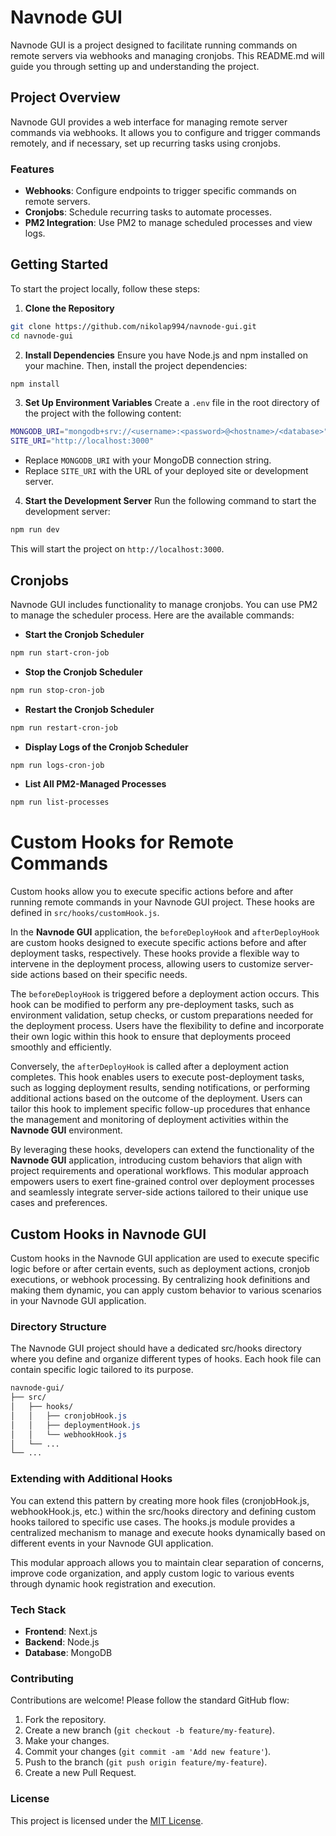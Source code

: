 # Navnode GUI

Navnode GUI is a project designed to facilitate running commands on remote servers via webhooks and managing cronjobs. This README.md will guide you through setting up and understanding the project.

## Project Overview

Navnode GUI provides a web interface for managing remote server commands via webhooks. It allows you to configure and trigger commands remotely, and if necessary, set up recurring tasks using cronjobs.

### Features

- **Webhooks**: Configure endpoints to trigger specific commands on remote servers.
- **Cronjobs**: Schedule recurring tasks to automate processes.
- **PM2 Integration**: Use PM2 to manage scheduled processes and view logs.

## Getting Started

To start the project locally, follow these steps:

1. **Clone the Repository**
```bash
git clone https://github.com/nikolap994/navnode-gui.git
cd navnode-gui
```

2. **Install Dependencies**
Ensure you have Node.js and npm installed on your machine. Then, install the project dependencies:
```bash
npm install
```

3. **Set Up Environment Variables**
Create a `.env` file in the root directory of the project with the following content:

```bash
MONGODB_URI="mongodb+srv://<username>:<password>@<hostname>/<database>"
SITE_URI="http://localhost:3000"
```

- Replace `MONGODB_URI` with your MongoDB connection string.
- Replace `SITE_URI` with the URL of your deployed site or development server.

4. **Start the Development Server**
Run the following command to start the development server:
```bash
npm run dev
```

This will start the project on `http://localhost:3000`.

## Cronjobs

Navnode GUI includes functionality to manage cronjobs. You can use PM2 to manage the scheduler process. Here are the available commands:

- **Start the Cronjob Scheduler**
```bash
npm run start-cron-job
```

- **Stop the Cronjob Scheduler**
```bash
npm run stop-cron-job
```
- **Restart the Cronjob Scheduler**
```bash
npm run restart-cron-job
```
- **Display Logs of the Cronjob Scheduler**
```bash
npm run logs-cron-job
```
- **List All PM2-Managed Processes**
```bash
npm run list-processes
```

# Custom Hooks for Remote Commands

Custom hooks allow you to execute specific actions before and after running remote commands in your Navnode GUI project. These hooks are defined in `src/hooks/customHook.js`.

In the **Navnode GUI** application, the `beforeDeployHook` and `afterDeployHook` are custom hooks designed to execute specific actions before and after deployment tasks, respectively. These hooks provide a flexible way to intervene in the deployment process, allowing users to customize server-side actions based on their specific needs.

The `beforeDeployHook` is triggered before a deployment action occurs. This hook can be modified to perform any pre-deployment tasks, such as environment validation, setup checks, or custom preparations needed for the deployment process. Users have the flexibility to define and incorporate their own logic within this hook to ensure that deployments proceed smoothly and efficiently.

Conversely, the `afterDeployHook` is called after a deployment action completes. This hook enables users to execute post-deployment tasks, such as logging deployment results, sending notifications, or performing additional actions based on the outcome of the deployment. Users can tailor this hook to implement specific follow-up procedures that enhance the management and monitoring of deployment activities within the **Navnode GUI** environment.

By leveraging these hooks, developers can extend the functionality of the **Navnode GUI** application, introducing custom behaviors that align with project requirements and operational workflows. This modular approach empowers users to exert fine-grained control over deployment processes and seamlessly integrate server-side actions tailored to their unique use cases and preferences.


## Custom Hooks in Navnode GUI

Custom hooks in the Navnode GUI application are used to execute specific logic before or after certain events, such as deployment actions, cronjob executions, or webhook processing. By centralizing hook definitions and making them dynamic, you can apply custom behavior to various scenarios in your Navnode GUI application.

### Directory Structure

The Navnode GUI project should have a dedicated src/hooks directory where you define and organize different types of hooks. Each hook file can contain specific logic tailored to its purpose.

```css
navnode-gui/
├── src/
│   ├── hooks/
│   │   ├── cronjobHook.js
│   │   ├── deploymentHook.js
│   │   └── webhookHook.js
│   └── ...
└── ...
```
### Extending with Additional Hooks
You can extend this pattern by creating more hook files (cronjobHook.js, webhookHook.js, etc.) within the src/hooks directory and defining custom hooks tailored to specific use cases. The hooks.js module provides a centralized mechanism to manage and execute hooks dynamically based on different events in your Navnode GUI application.

This modular approach allows you to maintain clear separation of concerns, improve code organization, and apply custom logic to various events through dynamic hook registration and execution.

### Tech Stack

- **Frontend**: Next.js
- **Backend**: Node.js
- **Database**: MongoDB

### Contributing

Contributions are welcome! Please follow the standard GitHub flow:

1. Fork the repository.
2. Create a new branch (`git checkout -b feature/my-feature`).
3. Make your changes.
4. Commit your changes (`git commit -am 'Add new feature'`).
5. Push to the branch (`git push origin feature/my-feature`).
6. Create a new Pull Request.

### License

This project is licensed under the [MIT License](LICENSE).
